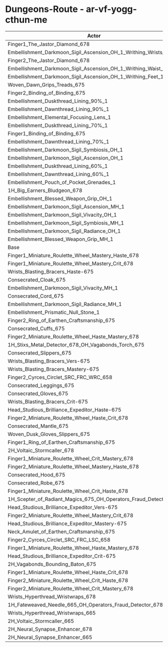 # Dungeons-Route - ar-vf-yogg-cthun-me
| Actor | DPS | Increase |
|---|:---:|:---:|
|Finger1_The_Jastor_Diamond_678|2907036|1.22%|
|Embellishment_Darkmoon_Sigil_Ascension_OH_1_Writhing_Wrists_1|2898775|0.93%|
|Finger2_The_Jastor_Diamond_678|2898171|0.91%|
|Embellishment_Darkmoon_Sigil_Ascension_OH_1_Writhing_Waist_1|2897925|0.90%|
|Embellishment_Darkmoon_Sigil_Ascension_OH_1_Writhing_Feet_1|2897686|0.90%|
|Woven_Dawn_Grips_Treads_675|2893968|0.77%|
|Finger2_Binding_of_Binding_675|2891306|0.67%|
|Embellishment_Duskthread_Lining_90%_1|2890550|0.65%|
|Embellishment_Dawnthread_Lining_90%_1|2890338|0.64%|
|Embellishment_Elemental_Focusing_Lens_1|2888060|0.56%|
|Embellishment_Duskthread_Lining_70%_1|2886110|0.49%|
|Finger1_Binding_of_Binding_675|2885924|0.49%|
|Embellishment_Dawnthread_Lining_70%_1|2885048|0.46%|
|Embellishment_Darkmoon_Sigil_Symbiosis_OH_1|2884702|0.44%|
|Embellishment_Darkmoon_Sigil_Ascension_OH_1|2884670|0.44%|
|Embellishment_Duskthread_Lining_60%_1|2883506|0.40%|
|Embellishment_Dawnthread_Lining_60%_1|2882938|0.38%|
|Embellishment_Pouch_of_Pocket_Grenades_1|2881218|0.32%|
|1H_Big_Earners_Bludgeon_678|2881163|0.32%|
|Embellishment_Blessed_Weapon_Grip_OH_1|2880977|0.31%|
|Embellishment_Darkmoon_Sigil_Ascension_MH_1|2877129|0.18%|
|Embellishment_Darkmoon_Sigil_Vivacity_OH_1|2876961|0.17%|
|Embellishment_Darkmoon_Sigil_Symbiosis_MH_1|2876753|0.17%|
|Embellishment_Darkmoon_Sigil_Radiance_OH_1|2876701|0.17%|
|Embellishment_Blessed_Weapon_Grip_MH_1|2873638|0.06%|
|Base|2871946|0.00%|
|Finger1_Miniature_Roulette_Wheel_Mastery_Haste_678|2871118|-0.03%|
|Finger1_Miniature_Roulette_Wheel_Mastery_Crit_678|2870877|-0.04%|
|Wrists_Blasting_Bracers_Haste-675|2870646|-0.05%|
|Consecrated_Cloak_675|2870388|-0.05%|
|Embellishment_Darkmoon_Sigil_Vivacity_MH_1|2869861|-0.07%|
|Consecrated_Cord_675|2869574|-0.08%|
|Embellishment_Darkmoon_Sigil_Radiance_MH_1|2869318|-0.09%|
|Embellishment_Prismatic_Null_Stone_1|2869202|-0.10%|
|Finger2_Ring_of_Earthen_Craftsmanship_675|2868441|-0.12%|
|Consecrated_Cuffs_675|2868215|-0.13%|
|Finger2_Miniature_Roulette_Wheel_Haste_Mastery_678|2867360|-0.16%|
|1H_Stixs_Metal_Detector_678_OH_Vagabonds_Torch_675|2866885|-0.18%|
|Consecrated_Slippers_675|2866793|-0.18%|
|Wrists_Blasting_Bracers_Vers-675|2866184|-0.20%|
|Wrists_Blasting_Bracers_Mastery-675|2866069|-0.20%|
|Finger2_Cyrces_Circlet_SRC_FRC_WRC_658|2865847|-0.21%|
|Consecrated_Leggings_675|2865733|-0.22%|
|Consecrated_Gloves_675|2865455|-0.23%|
|Wrists_Blasting_Bracers_Crit-675|2865401|-0.23%|
|Head_Studious_Brilliance_Expeditor_Haste-675|2863854|-0.28%|
|Finger2_Miniature_Roulette_Wheel_Haste_Crit_678|2863584|-0.29%|
|Consecrated_Mantle_675|2863353|-0.30%|
|Woven_Dusk_Gloves_Slippers_675|2863347|-0.30%|
|Finger1_Ring_of_Earthen_Craftsmanship_675|2862972|-0.31%|
|2H_Voltaic_Stormcaller_678|2862863|-0.32%|
|Finger1_Miniature_Roulette_Wheel_Crit_Mastery_678|2861403|-0.37%|
|Finger2_Miniature_Roulette_Wheel_Mastery_Haste_678|2861191|-0.37%|
|Consecrated_Hood_675|2860370|-0.40%|
|Consecrated_Robe_675|2859402|-0.44%|
|Finger1_Miniature_Roulette_Wheel_Crit_Haste_678|2859336|-0.44%|
|1H_Scepter_of_Radiant_Magics_675_OH_Operators_Fraud_Detector_678|2858133|-0.48%|
|Head_Studious_Brilliance_Expeditor_Vers-675|2856408|-0.54%|
|Finger2_Miniature_Roulette_Wheel_Mastery_Crit_678|2855592|-0.57%|
|Head_Studious_Brilliance_Expeditor_Mastery-675|2854426|-0.61%|
|Neck_Amulet_of_Earthen_Craftsmanship_675|2854312|-0.61%|
|Finger2_Cyrces_Circlet_SRC_FRC_LSC_658|2854261|-0.62%|
|Finger1_Miniature_Roulette_Wheel_Haste_Mastery_678|2853761|-0.63%|
|Head_Studious_Brilliance_Expeditor_Crit-675|2853562|-0.64%|
|2H_Vagabonds_Bounding_Baton_675|2852496|-0.68%|
|Finger1_Miniature_Roulette_Wheel_Haste_Crit_678|2850551|-0.74%|
|Finger2_Miniature_Roulette_Wheel_Crit_Haste_678|2847382|-0.86%|
|Finger2_Miniature_Roulette_Wheel_Crit_Mastery_678|2845636|-0.92%|
|Wrists_Hyperthread_Wristwraps_678|2830051|-1.46%|
|1H_Fateweaved_Needle_665_OH_Operators_Fraud_Detector_678|2827978|-1.53%|
|Wrists_Hyperthread_Wristwraps_665|2820456|-1.79%|
|2H_Voltaic_Stormcaller_665|2783242|-3.09%|
|2H_Neural_Synapse_Enhancer_678|2764325|-3.75%|
|2H_Neural_Synapse_Enhancer_665|2693654|-6.21%|
